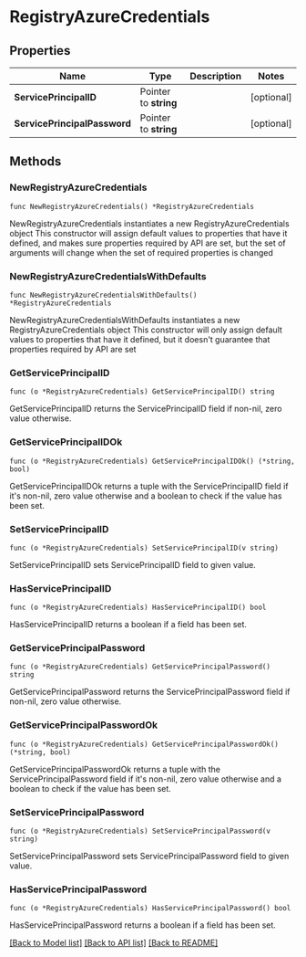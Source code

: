# RegistryAzureCredentials

## Properties

Name | Type | Description | Notes
------------ | ------------- | ------------- | -------------
**ServicePrincipalID** | Pointer to **string** |  | [optional] 
**ServicePrincipalPassword** | Pointer to **string** |  | [optional] 

## Methods

### NewRegistryAzureCredentials

`func NewRegistryAzureCredentials() *RegistryAzureCredentials`

NewRegistryAzureCredentials instantiates a new RegistryAzureCredentials object
This constructor will assign default values to properties that have it defined,
and makes sure properties required by API are set, but the set of arguments
will change when the set of required properties is changed

### NewRegistryAzureCredentialsWithDefaults

`func NewRegistryAzureCredentialsWithDefaults() *RegistryAzureCredentials`

NewRegistryAzureCredentialsWithDefaults instantiates a new RegistryAzureCredentials object
This constructor will only assign default values to properties that have it defined,
but it doesn't guarantee that properties required by API are set

### GetServicePrincipalID

`func (o *RegistryAzureCredentials) GetServicePrincipalID() string`

GetServicePrincipalID returns the ServicePrincipalID field if non-nil, zero value otherwise.

### GetServicePrincipalIDOk

`func (o *RegistryAzureCredentials) GetServicePrincipalIDOk() (*string, bool)`

GetServicePrincipalIDOk returns a tuple with the ServicePrincipalID field if it's non-nil, zero value otherwise
and a boolean to check if the value has been set.

### SetServicePrincipalID

`func (o *RegistryAzureCredentials) SetServicePrincipalID(v string)`

SetServicePrincipalID sets ServicePrincipalID field to given value.

### HasServicePrincipalID

`func (o *RegistryAzureCredentials) HasServicePrincipalID() bool`

HasServicePrincipalID returns a boolean if a field has been set.

### GetServicePrincipalPassword

`func (o *RegistryAzureCredentials) GetServicePrincipalPassword() string`

GetServicePrincipalPassword returns the ServicePrincipalPassword field if non-nil, zero value otherwise.

### GetServicePrincipalPasswordOk

`func (o *RegistryAzureCredentials) GetServicePrincipalPasswordOk() (*string, bool)`

GetServicePrincipalPasswordOk returns a tuple with the ServicePrincipalPassword field if it's non-nil, zero value otherwise
and a boolean to check if the value has been set.

### SetServicePrincipalPassword

`func (o *RegistryAzureCredentials) SetServicePrincipalPassword(v string)`

SetServicePrincipalPassword sets ServicePrincipalPassword field to given value.

### HasServicePrincipalPassword

`func (o *RegistryAzureCredentials) HasServicePrincipalPassword() bool`

HasServicePrincipalPassword returns a boolean if a field has been set.


[[Back to Model list]](../README.md#documentation-for-models) [[Back to API list]](../README.md#documentation-for-api-endpoints) [[Back to README]](../README.md)


